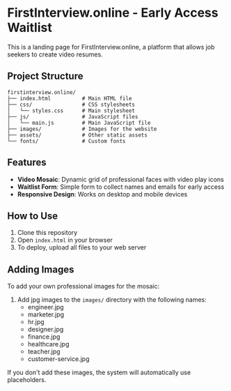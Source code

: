 # FirstInterview.online - Early Access Waitlist

This is a landing page for FirstInterview.online, a platform that allows job seekers to create video resumes.

## Project Structure

```
firstinterview.online/
├── index.html          # Main HTML file
├── css/                # CSS stylesheets
│   └── styles.css      # Main stylesheet
├── js/                 # JavaScript files
│   └── main.js         # Main JavaScript file
├── images/             # Images for the website
├── assets/             # Other static assets
└── fonts/              # Custom fonts
```

## Features

- **Video Mosaic**: Dynamic grid of professional faces with video play icons
- **Waitlist Form**: Simple form to collect names and emails for early access
- **Responsive Design**: Works on desktop and mobile devices

## How to Use

1. Clone this repository
2. Open `index.html` in your browser
3. To deploy, upload all files to your web server

## Adding Images

To add your own professional images for the mosaic:

1. Add jpg images to the `images/` directory with the following names:
   - engineer.jpg
   - marketer.jpg
   - hr.jpg
   - designer.jpg
   - finance.jpg
   - healthcare.jpg
   - teacher.jpg
   - customer-service.jpg

If you don't add these images, the system will automatically use placeholders.
